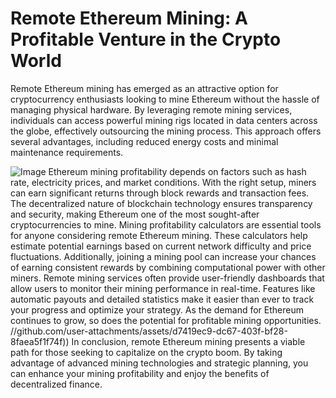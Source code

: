 # Remote Ethereum Mining: A Profitable Venture in the Crypto World
Remote Ethereum mining has emerged as an attractive option for cryptocurrency enthusiasts looking to mine Ethereum without the hassle of managing physical hardware. By leveraging remote mining services, individuals can access powerful mining rigs located in data centers across the globe, effectively outsourcing the mining process. This approach offers several advantages, including reduced energy costs and minimal maintenance requirements.

![Image](https://github.com/user-attachments/assets/d7419ec9-dc67-403f-bf28-8faea5f1f74f)
Ethereum mining profitability depends on factors such as hash rate, electricity prices, and market conditions. With the right setup, miners can earn significant returns through block rewards and transaction fees. The decentralized nature of blockchain technology ensures transparency and security, making Ethereum one of the most sought-after cryptocurrencies to mine.
Mining profitability calculators are essential tools for anyone considering remote Ethereum mining. These calculators help estimate potential earnings based on current network difficulty and price fluctuations. Additionally, joining a mining pool can increase your chances of earning consistent rewards by combining computational power with other miners.
Remote mining services often provide user-friendly dashboards that allow users to monitor their mining performance in real-time. Features like automatic payouts and detailed statistics make it easier than ever to track your progress and optimize your strategy. As the demand for Ethereum continues to grow, so does the potential for profitable mining opportunities.
 //github.com/user-attachments/assets/d7419ec9-dc67-403f-bf28-8faea5f1f74f))
In conclusion, remote Ethereum mining presents a viable path for those seeking to capitalize on the crypto boom. By taking advantage of advanced mining technologies and strategic planning, you can enhance your mining profitability and enjoy the benefits of decentralized finance.

